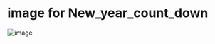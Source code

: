 # image for  New_year_count_down
![image](https://github.com/user-attachments/assets/deaa31da-ac0b-4f4d-9c2b-17fe42c0cfe7)


